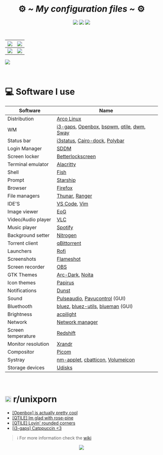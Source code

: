 <!-- HEADERS -->
<h1 align="center">
 ⚙️
  <b> 
   <i>
    ~ My configuration files ~
   </i>
  </b>
  ⚙️
</h1>

<div align="center">
  <img src="https://img.shields.io/github/stars/jorgeloopzz/dotfiles?style=for-the-badge&logo=starship&labelColor=%23232634&color=%23a6d189"> 
  <img src="https://img.shields.io/badge/Open_Source-maker?style=for-the-badge&logo=opensourceinitiative&logoColor=%23f2d5cf&labelColor=%23232634&color=%23ca9ee6"> 
  <img src="https://img.shields.io/badge/Linux-maker?style=for-the-badge&logo=linux&logoColor=%23c6d0f5&labelColor=%23232634&color=%23e5c890"> 
</div>

&nbsp;

| [<img src="https://raw.githubusercontent.com/jorgeloopzz/dotfiles/master/.screenshots/qtile-ex.png" />](https://github.com/jorgeloopzz/dotfiles/tree/master/.config/qtile) | [<img src="https://raw.githubusercontent.com/jorgeloopzz/dotfiles/master/.screenshots/openbox-ex.png" />](https://github.com/jorgeloopzz/dotfiles/tree/master/.config/openbox) |
| -------------------------------------------------------------------------------------------------------------------------------------------------------------------------- | ------------------------------------------------------------------------------------------------------------------------------------------------------------------------------ |
| [<img src="https://raw.githubusercontent.com/jorgeloopzz/dotfiles/master/.screenshots/sway-ex.png" />](https://github.com/jorgeloopzz/dotfiles/tree/master/.config/sway) | [<img src="https://raw.githubusercontent.com/jorgeloopzz/dotfiles/master/.screenshots/bspwm-ex.png" />](https://github.com/jorgeloopzz/dotfiles/tree/master/.config/bspwm) |

[<img src="https://raw.githubusercontent.com/jorgeloopzz/dotfiles/master/.screenshots/i3-ex.png" />](https://github.com/jorgeloopzz/dotfiles/tree/master/.config/i3)

&nbsp;

# 💻 Software I use

| Software                                          | Name                                                                                                                                                                                                                                                                 |
| ------------------------------------------------- | -------------------------------------------------------------------------------------------------------------------------------------------------------------------------------------------------------------------------------------------------------------------- |
| Distribution                                      | [Arco Linux](https://arcolinux.com/)                                                                                                                                                                                                                                 |
| WM                                                | [i3-gaps](https://i3wm.org/), [Openbox](https://wiki.archlinux.org/title/Openbox), [bspwm](https://wiki.archlinux.org/title/Bspwm), [qtile](https://wiki.archlinux.org/title/Qtile), [dwm](https://dwm.suckless.org/), [Sway](https://wiki.archlinux.org/title/Sway) |
| Status bar                                        | [i3status](https://i3wm.org/docs/i3status.html), [Cairo-dock](https://wiki.archlinux.org/title/Cairo-Dock), [Polybar](https://github.com/polybar/polybar)                                                                                                            |
| Login Manager                                     | [SDDM](https://wiki.archlinux.org/title/SDDM)                                                                                                                                                                                                                        |
| Screen locker                                     | [Betterlockscreen](https://github.com/betterlockscreen/betterlockscreen)                                                                                                                                                                                             |
| Terminal emulator                                 | [Alacritty](https://wiki.archlinux.org/title/Alacritty)                                                                                                                                                                                                              |
| Shell                                             | [Fish](https://fishshell.com/)                                                                                                                                                                                                                                       |
| Prompt                                            | [Starship](https://starship.rs/)                                                                                                                                                                                                                                     |
| Browser                                           | [Firefox](https://www.mozilla.org/en-US/firefox/new/)                                                                                                                                                                                                                |
| File managers                                     | [Thunar](https://github.com/jorgeloopzz/dotfiles/wiki/Thunar), [Ranger](https://github.com/jorgeloopzz/dotfiles/tree/master/.config/ranger)                                                                                                                                      |
| IDE'S                                             | [VS Code](https://wiki.archlinux.org/title/Visual_Studio_Code), [Vim](https://wiki.archlinux.org/title/Vim)                                                                                                                                                          |
| Image viewer                                      | [EoG](https://wiki.gnome.org/Apps/EyeOfGnome)                                                                                                                                                                                                                        |
| Video/Audio player                                | [VLC](https://wiki.archlinux.org/title/VLC_media_player)                                                                                                                                                                                                             |
| Music player                                      | [Spotify](https://wiki.archlinux.org/title/Spotify)                                                                                                                                                                                                                  |
| Background setter                                 | [Nitrogen](https://wiki.archlinux.org/title/Nitrogen)                                                                                                                                                                                                                |
| Torrent client                                    | [qBittorrent](https://www.qbittorrent.org/)                                                                                                                                                                                                                          |
| Launchers                                         | [Rofi](https://wiki.archlinux.org/title/Rofi)                                                                                                                                                                                                                        |
| Screenshots                                       | [Flameshot](https://flameshot.org/)                                                                                                                                                                                                                                  |
| Screen recorder                                   | [OBS](https://wiki.archlinux.org/title/Open_Broadcaster_Software)                                                                                                                                                                                                    |
| GTK Themes                                        | [Arc-Dark](https://www.gnome-look.org/p/1181106/), [Noita](https://github.com/addy-dclxvi/gtk-theme-collections)                                                                                                                                                     |
| Icon themes                                       | [Papirus](https://github.com/PapirusDevelopmentTeam/papirus-icon-theme)                                                                                                                                                                                              |
| Notifications                                     | [Dunst](https://wiki.archlinux.org/title/Dunst)                                                                                                                                                                                                                      |
| Sound                                             | [Pulseaudio](https://wiki.archlinux.org/title/PulseAudio), [Pavucontrol](https://github.com/pulseaudio/pavucontrol) (GUI)                                                                                                                                            |
| Bluethooth                                        | [bluez](https://wiki.archlinux.org/title/bluetooth), [bluez-utils](https://wiki.archlinux.org/title/bluetooth), [blueman](https://github.com/blueman-project/blueman) (GUI)                                                                                          |
| Brightness                                        | [acpilight](https://gitlab.com/wavexx/acpilight)                                                                                                                                                                                                                     |
| Network                                           | [Network manager](https://wiki.archlinux.org/title/NetworkManager)                                                                                                                                                                                                   |
| Screen temperature                                | [Redshift](https://wiki.archlinux.org/title/Redshift)                                                                                                                                                                                                                |
| Monitor resolution                                | [Xrandr](https://wiki.archlinux.org/title/Xrandr)                                                                                                                                                                                                                    |
| Compositor                                        | [Picom](https://wiki.archlinux.org/title/Picom)                                                                                                                                                                                                                      |
| Systray                                           | [nm-applet](https://wiki.archlinux.org/title/NetworkManager#nm-applet), [cbatticon](https://github.com/valr/cbatticon), [Volumeicon](https://github.com/Maato/volumeicon)                                                                                            |
| Storage devices                                   | [Udisks](https://wiki.archlinux.org/title/Udisks)         |

&nbsp;

# <img src="https://cdn3.iconfinder.com/data/icons/2018-social-media-logotypes/1000/2018_social_media_popular_app_logo_reddit-512.png" width=20> r/unixporn

- [[Openbox] is actually pretty cool](https://www.reddit.com/r/unixporn/comments/x4b9ij/openbox_is_actually_pretty_cool/)
- [[QTILE] Im glad with rose-pine](https://www.reddit.com/r/unixporn/comments/wkrfqq/qtile_im_glad_with_rosepine/)
- [[QTILE] Lovin' rounded corners](https://www.reddit.com/r/unixporn/comments/ttkv5m/qtile_lovin_rounded_corners/)
- [[i3-gaps] Catppuccin <3](https://www.reddit.com/r/unixporn/comments/twqke9/i3gaps_catppuccin_3/)

> ℹ️ For more information check the [wiki](https://github.com/jorgeloopzz/dotfiles/wiki)

<p align="center"><img src="https://img.shields.io/github/license/jorgeloopzz/dotfiles?style=flat-square&logo=github&label=License&labelColor=%23181717&color=e78284"/></p>
